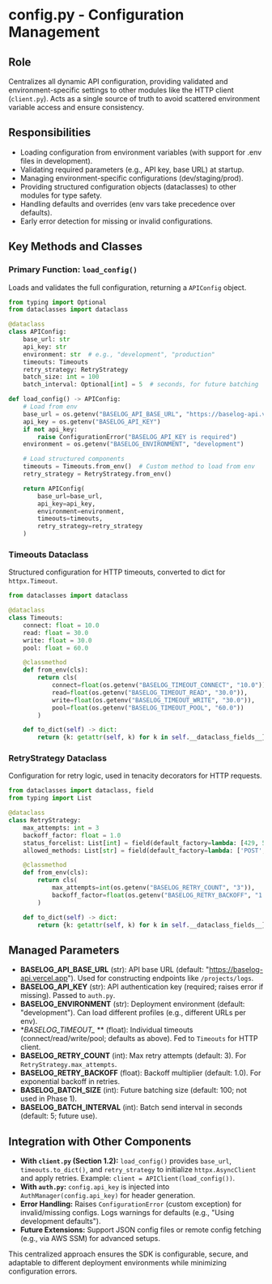 # config.py - Configuration Management

## Role
Centralizes all dynamic API configuration, providing validated and environment-specific settings to other modules like the HTTP client (`client.py`). Acts as a single source of truth to avoid scattered environment variable access and ensure consistency.

## Responsibilities
- Loading configuration from environment variables (with support for .env files in development).
- Validating required parameters (e.g., API key, base URL) at startup.
- Managing environment-specific configurations (dev/staging/prod).
- Providing structured configuration objects (dataclasses) to other modules for type safety.
- Handling defaults and overrides (env vars take precedence over defaults).
- Early error detection for missing or invalid configurations.

## Key Methods and Classes

### Primary Function: `load_config()`
Loads and validates the full configuration, returning a `APIConfig` object.

```python
from typing import Optional
from dataclasses import dataclass

@dataclass
class APIConfig:
    base_url: str
    api_key: str
    environment: str  # e.g., "development", "production"
    timeouts: Timeouts
    retry_strategy: RetryStrategy
    batch_size: int = 100
    batch_interval: Optional[int] = 5  # seconds, for future batching

def load_config() -> APIConfig:
    # Load from env
    base_url = os.getenv("BASELOG_API_BASE_URL", "https://baselog-api.vercel.app")
    api_key = os.getenv("BASELOG_API_KEY")
    if not api_key:
        raise ConfigurationError("BASELOG_API_KEY is required")
    environment = os.getenv("BASELOG_ENVIRONMENT", "development")

    # Load structured components
    timeouts = Timeouts.from_env()  # Custom method to load from env
    retry_strategy = RetryStrategy.from_env()

    return APIConfig(
        base_url=base_url,
        api_key=api_key,
        environment=environment,
        timeouts=timeouts,
        retry_strategy=retry_strategy
    )
```

### Timeouts Dataclass
Structured configuration for HTTP timeouts, converted to dict for `httpx.Timeout`.

```python
from dataclasses import dataclass

@dataclass
class Timeouts:
    connect: float = 10.0
    read: float = 30.0
    write: float = 30.0
    pool: float = 60.0

    @classmethod
    def from_env(cls):
        return cls(
            connect=float(os.getenv("BASELOG_TIMEOUT_CONNECT", "10.0")),
            read=float(os.getenv("BASELOG_TIMEOUT_READ", "30.0")),
            write=float(os.getenv("BASELOG_TIMEOUT_WRITE", "30.0")),
            pool=float(os.getenv("BASELOG_TIMEOUT_POOL", "60.0"))
        )

    def to_dict(self) -> dict:
        return {k: getattr(self, k) for k in self.__dataclass_fields__}
```

### RetryStrategy Dataclass
Configuration for retry logic, used in tenacity decorators for HTTP requests.

```python
from dataclasses import dataclass, field
from typing import List

@dataclass
class RetryStrategy:
    max_attempts: int = 3
    backoff_factor: float = 1.0
    status_forcelist: List[int] = field(default_factory=lambda: [429, 500, 502, 503, 504])
    allowed_methods: List[str] = field(default_factory=lambda: ['POST', 'PUT', 'PATCH'])

    @classmethod
    def from_env(cls):
        return cls(
            max_attempts=int(os.getenv("BASELOG_RETRY_COUNT", "3")),
            backoff_factor=float(os.getenv("BASELOG_RETRY_BACKOFF", "1.0"))
        )

    def to_dict(self) -> dict:
        return {k: getattr(self, k) for k in self.__dataclass_fields__}
```

## Managed Parameters
- **BASELOG_API_BASE_URL** (str): API base URL (default: "https://baselog-api.vercel.app"). Used for constructing endpoints like `/projects/logs`.
- **BASELOG_API_KEY** (str): API authentication key (required; raises error if missing). Passed to `auth.py`.
- **BASELOG_ENVIRONMENT** (str): Deployment environment (default: "development"). Can load different profiles (e.g., different URLs per env).
- **BASELOG_TIMEOUT_* ** (float): Individual timeouts (connect/read/write/pool; defaults as above). Fed to `Timeouts` for HTTP client.
- **BASELOG_RETRY_COUNT** (int): Max retry attempts (default: 3). For `RetryStrategy.max_attempts`.
- **BASELOG_RETRY_BACKOFF** (float): Backoff multiplier (default: 1.0). For exponential backoff in retries.
- **BASELOG_BATCH_SIZE** (int): Future batching size (default: 100; not used in Phase 1).
- **BASELOG_BATCH_INTERVAL** (int): Batch send interval in seconds (default: 5; future use).


## Integration with Other Components
- **With `client.py` (Section 1.2):** `load_config()` provides `base_url`, `timeouts.to_dict()`, and `retry_strategy` to initialize `httpx.AsyncClient` and apply retries. Example: `client = APIClient(load_config())`.
- **With `auth.py`:** `config.api_key` is injected into `AuthManager(config.api_key)` for header generation.
- **Error Handling:** Raises `ConfigurationError` (custom exception) for invalid/missing configs. Logs warnings for defaults (e.g., "Using development defaults").
- **Future Extensions:** Support JSON config files or remote config fetching (e.g., via AWS SSM) for advanced setups.

This centralized approach ensures the SDK is configurable, secure, and adaptable to different deployment environments while minimizing configuration errors.